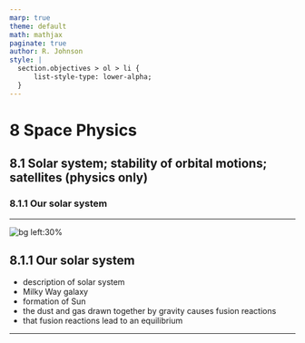 ```yaml
---
marp: true
theme: default
math: mathjax
paginate: true
author: R. Johnson
style: |
  section.objectives > ol > li {
      list-style-type: lower-alpha;
  }
---
```


# 8 Space Physics
## 8.1 Solar system; stability of orbital motions; satellites (physics only)
### 8.1.1 Our solar system

---

<!-- _class: objectives -->

![bg left:30%](https://images.unsplash.com/photo-1492962827063-e5ea0d8c01f5?ixlib=rb-4.0.3&ixid=MnwxMjA3fDB8MHxwaG90by1wYWdlfHx8fGVufDB8fHx8&auto=format&fit=crop&w=2121&q=80)
## 8.1.1 Our solar system


- description of solar system
- Milky Way galaxy
- formation of Sun
- the dust and gas drawn together by gravity causes fusion reactions
- that fusion reactions lead to an equilibrium



---